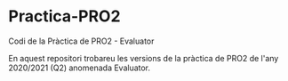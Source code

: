 # Practica-PRO2
Codi de la Pràctica de PRO2 - Evaluator

En aquest repositori trobareu les versions de la pràctica de PRO2 de l'any 2020/2021 (Q2) anomenada Evaluator.
